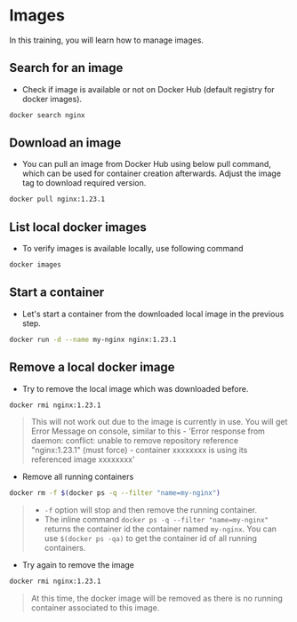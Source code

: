 # Images

In this training, you will learn how to manage images.

## Search for an image

- Check if image is available or not on Docker Hub (default registry for docker images).

```bash
docker search nginx
```

## Download an image

- You can pull an image from Docker Hub using below pull command, which can be used for container creation afterwards. Adjust the image tag to download required version.

```bash
docker pull nginx:1.23.1
```

## List local docker images

- To verify images is available locally, use following command

```bash
docker images
```

## Start a container

- Let's start a container from the downloaded local image in the previous step.

```bash
docker run -d --name my-nginx nginx:1.23.1
```

## Remove a local docker image

- Try to remove the local image which was downloaded before.

```bash
docker rmi nginx:1.23.1
```

> This will not work out due to the image is currently in use. You will get Error Message on console, similar to this - 'Error response from daemon: conflict: unable to remove repository reference "nginx:1.23.1" (must force) - container xxxxxxxx is using its referenced image xxxxxxxx'

- Remove all running containers

```bash
docker rm -f $(docker ps -q --filter "name=my-nginx")
```

> - `-f` option will stop and then remove the running container.
> - The inline command `docker ps -q --filter "name=my-nginx"` returns the container id the container named `my-nginx`.
>   You can use `$(docker ps -qa)` to get the container id of all running containers.

- Try again to remove the image

```bash
docker rmi nginx:1.23.1
```

> At this time, the docker image will be removed as there is no running container associated to this image.
